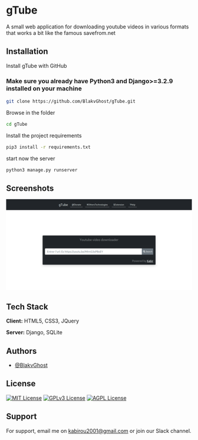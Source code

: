 
# gTube
A small web application for downloading youtube videos in various formats that works a bit like the famous savefrom.net


## Installation

Install gTube with GitHub

### Make sure you already have Python3 and Django>=3.2.9 installed on your machine

```bash
git clone https://github.com/BlakvGhost/gTube.git

```
Browse in the folder
```bash
cd gTube
```
Install the project requirements
```bash
pip3 install -r requirements.txt
```
start now the server

```bash
python3 manage.py runserver
```
    
## Screenshots

![App Screenshot](screenshot.png)

## Tech Stack

**Client:** HTML5, CSS3, JQuery

**Server:** Django, SQLite


## Authors
- [@BlakvGhost](https://github.com/BlakvGhost)

## License

[![MIT License](https://img.shields.io/badge/License-MIT-green.svg)](https://choosealicense.com/licenses/mit/)
[![GPLv3 License](https://img.shields.io/badge/License-GPL%20v3-yellow.svg)](https://opensource.org/licenses/)
[![AGPL License](https://img.shields.io/badge/license-AGPL-blue.svg)](http://www.gnu.org/licenses/agpl-3.0)

## Support

For support, email me on kabirou2001@gmail.com or join our Slack channel.

